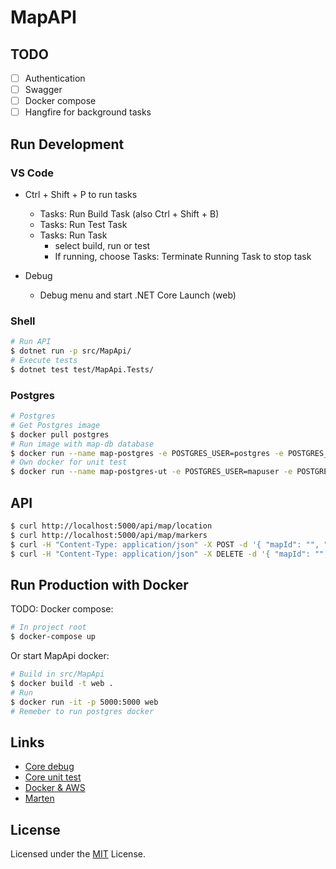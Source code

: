 # MapAPI

## TODO

- [ ] Authentication
- [ ] Swagger
- [ ] Docker compose
- [ ] Hangfire for background tasks

## Run Development

### VS Code

* Ctrl + Shift + P to run tasks
    * Tasks: Run Build Task (also Ctrl + Shift + B)
    * Tasks: Run Test Task
    * Tasks: Run Task
        * select build, run or test
        * If running, choose Tasks: Terminate Running Task to stop task

* Debug
    * Debug menu and start .NET Core Launch (web)

### Shell

```sh
# Run API
$ dotnet run -p src/MapApi/
# Execute tests
$ dotnet test test/MapApi.Tests/
```

### Postgres

```sh
# Postgres
# Get Postgres image
$ docker pull postgres
# Run image with map-db database
$ docker run --name map-postgres -e POSTGRES_USER=postgres -e POSTGRES_PASSWORD=pwd -e POSTGRES_DB=map-db -d -p 5432:5432 postgres
# Own docker for unit test
$ docker run --name map-postgres-ut -e POSTGRES_USER=mapuser -e POSTGRES_PASSWORD=pwd -e POSTGRES_DB=map-db-ut -d -p 5433:5432 postgres
```

## API

```sh
$ curl http://localhost:5000/api/map/location
$ curl http://localhost:5000/api/map/markers
$ curl -H "Content-Type: application/json" -X POST -d '{ "mapId": "", "lat": 60.170,"long": 24.940, "description": "hello 44"}' http://localhost:5000/api/markers
$ curl -H "Content-Type: application/json" -X DELETE -d '{ "mapId": "", "lat": 60.170,"long": 24.940, "description": "hello 44"}' http://localhost:5000/api/markers
```

## Run Production with Docker

TODO: Docker compose:
```sh
# In project root
$ docker-compose up
```

Or start MapApi docker:
```sh
# Build in src/MapApi
$ docker build -t web .
# Run
$ docker run -it -p 5000:5000 web
# Remeber to run postgres docker
```

## Links
* [Core debug](https://github.com/OmniSharp/omnisharp-vscode/blob/master/debugger.md)
* [Core unit test](https://docs.microsoft.com/en-us/dotnet/articles/core/testing/unit-testing-with-dotnet-test)
* [Docker & AWS](https://medium.com/trafi-tech-beat/running-net-core-on-docker-c438889eb5a#.2csx1do7r)
* [Marten](http://jasperfx.github.io/marten/)

## License

Licensed under the [MIT](LICENSE) License.
